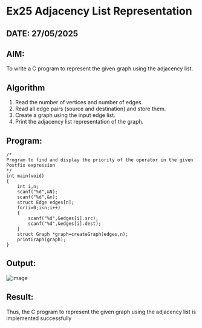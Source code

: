 # Ex25 Adjacency List Representation
## DATE: 27/05/2025
## AIM:
To write a C program to represent the given graph using the adjacency list.

## Algorithm
1. Read the number of vertices and number of edges.
2. Read all edge pairs (source and destination) and store them.
3. Create a graph using the input edge list.
4. Print the adjacency list representation of the graph.

## Program:
```
/*
Program to find and display the priority of the operator in the given Postfix expression
*/
int main(void)
{   
    int i,n;
    scanf("%d",&N);
    scanf("%d",&n);
    struct Edge edges[n];
    for(i=0;i<n;i++)
    {
        scanf("%d",&edges[i].src);
        scanf("%d",&edges[i].dest);
    }
    struct Graph *graph=createGraph(edges,n);
    printGraph(graph);
}
```

## Output:

![image](https://github.com/user-attachments/assets/fa2a9aac-652b-4649-9c02-e2bf33f4ca4e)


## Result:
Thus, the C program to represent the given graph using the adjacency list is implemented successfully
